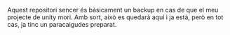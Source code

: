 Aquest repositori sencer és bàsicament un backup en cas de que el meu projecte de unity mori. Amb sort, això es quedarà aquí i ja està, però en tot cas, ja tinc un paracaigudes preparat.
